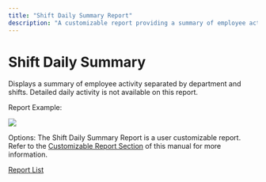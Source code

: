 ```yaml
---
title: "Shift Daily Summary Report"
description: "A customizable report providing a summary of employee activity by department and shift, excluding detailed daily activity."
---
```


# Shift Daily Summary

Displays a summary of employee activity separated by department and shifts. Detailed daily activity is not available on this report.

Report Example:

![](/img/Shift_Daily_Summary.gif)

Options: The Shift Daily Summary Report is a user customizable report. Refer to the [Customizable Report Section](../../User_Customizable_Reports.md) of this manual for more information.

[Report List](../Report_List.md)
